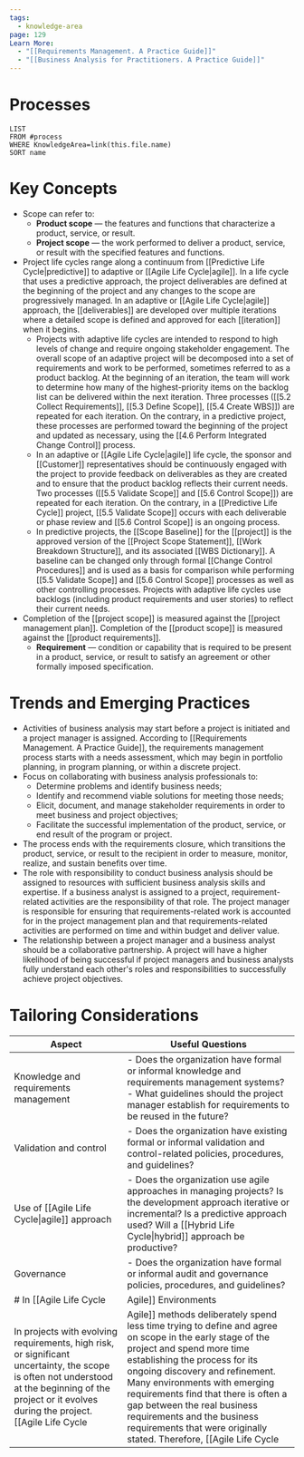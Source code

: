 ```yaml
---
tags:
  - knowledge-area
page: 129
Learn More:
  - "[[Requirements Management. A Practice Guide]]"
  - "[[Business Analysis for Practitioners. A Practice Guide]]"
---
```

# Processes
```dataview
LIST
FROM #process 
WHERE KnowledgeArea=link(this.file.name)
SORT name
```
# Key Concepts
- Scope can refer to:
	- **Product scope** — the features and functions that characterize a product, service, or result.
	- **Project scope** — the work performed to deliver a product, service, or result with the specified features and functions.
- Project life cycles range along a continuum from [[Predictive Life Cycle|predictive]] to adaptive or [[Agile Life Cycle|agile]]. In a life cycle that uses a predictive approach, the project deliverables are defined at the beginning of the project and any changes to the scope are progressively managed. In an adaptive or [[Agile Life Cycle|agile]] approach, the [[deliverables]] are developed over multiple iterations where a detailed scope is defined and approved for each [[iteration]] when it begins.
	- Projects with adaptive life cycles are intended to respond to high levels of change and require ongoing stakeholder engagement. The overall scope of an adaptive project will be decomposed into a set of requirements and work to be performed, sometimes referred to as a product backlog. At the beginning of an iteration, the team will work to determine how many of the highest-priority items on the backlog list can be delivered within the next iteration. Three processes ([[5.2 Collect Requirements]], [[5.3 Define Scope]], [[5.4 Create WBS]]) are repeated for each iteration. On the contrary, in a predictive project, these processes are performed toward the beginning of the project and updated as necessary, using the [[4.6 Perform Integrated Change Control]] process.
	- In an adaptive or [[Agile Life Cycle|agile]] life cycle, the sponsor and [[Customer]] representatives should be continuously engaged with the project to provide feedback on deliverables as they are created and to ensure that the product backlog reflects their current needs. Two processes ([[5.5 Validate Scope]] and [[5.6 Control Scope]]) are repeated for each iteration. On the contrary, in a [[Predictive Life Cycle]] project, [[5.5 Validate Scope]] occurs with each deliverable or phase review and [[5.6 Control Scope]] is an ongoing process.
	- In predictive projects, the [[Scope Baseline]] for the [[project]] is the approved version of the [[Project Scope Statement]], [[Work Breakdown Structure]], and its associated [[WBS Dictionary]]. A baseline can be changed only through formal [[Change Control Procedures]] and is used as a basis for comparison while performing [[5.5 Validate Scope]] and [[5.6 Control Scope]] processes as well as other controlling processes. Projects with adaptive life cycles use backlogs (including product requirements and user stories) to reflect their current needs.
- Completion of the [[project scope]] is measured against the [[project management plan]]. Completion of the [[product scope]] is measured against the [[product requirements]].
	- **Requirement** — condition or capability that is required to be present in a product, service, or result to satisfy an agreement or other formally imposed specification.
# Trends and Emerging Practices
- Activities of business analysis may start before a project is initiated and a project manager is assigned. According to [[Requirements Management. A Practice Guide]], the requirements management process starts with a needs assessment, which may begin in portfolio planning, in program planning, or within a discrete project.
- Focus on collaborating with business analysis professionals to:
	- Determine problems and identify business needs;  
	- Identify and recommend viable solutions for meeting those needs;
	- Elicit, document, and manage stakeholder requirements in order to meet business and project objectives;
	- Facilitate the successful implementation of the product, service, or end result of the program or project.
- The process ends with the requirements closure, which transitions the product, service, or result to the recipient in order to measure, monitor, realize, and sustain benefits over time.
- The role with responsibility to conduct business analysis should be assigned to resources with sufficient business analysis skills and expertise. If a business analyst is assigned to a project, requirement-related activities are the responsibility of that role. The project manager is responsible for ensuring that requirements-related work is accounted for in the project management plan and that requirements-related activities are performed on time and within budget and deliver value.
- The relationship between a project manager and a business analyst should be a collaborative partnership. A project will have a higher likelihood of being successful if project managers and business analysts fully understand each other's roles and responsibilities to successfully achieve project objectives.
# Tailoring Considerations
| Aspect | Useful Questions |
| ---- | ---- |
| Knowledge and requirements management | - Does the organization have formal or informal knowledge and requirements management systems?<br>- What guidelines should the project manager establish for requirements to be reused in the future? |
| Validation and control | - Does the organization have existing formal or informal validation and control-related policies, procedures, and guidelines? |
| Use of [[Agile Life Cycle\|agile]] approach | - Does the organization use agile approaches in managing projects? Is the development approach iterative or incremental? Is a predictive approach used? Will a [[Hybrid Life Cycle\|hybrid]] approach be productive? |
| Governance | - Does the organization have formal or informal audit and governance policies, procedures, and guidelines? |
# In [[Agile Life Cycle|Agile]] Environments
In projects with evolving requirements, high risk, or significant uncertainty, the scope is often not understood at the beginning of the project or it evolves during the project. [[Agile Life Cycle|Agile]] methods deliberately spend less time trying to define and agree on scope in the early stage of the project and spend more time establishing the process for its ongoing discovery and refinement. Many environments with emerging requirements find that there is often a gap between the real business requirements and the business requirements that were originally stated. Therefore, [[Agile Life Cycle|agile]] methods purposefully build and review prototypes and release versions in order to refine the requirements. As a result, scope is defined and redefined throughout the project. In [[Agile Life Cycle|agile]] approaches, the requirements constitute the backlog.